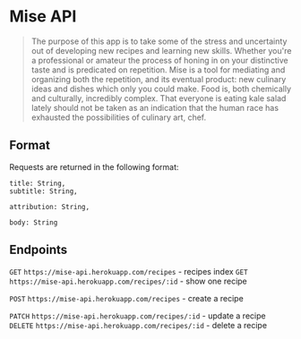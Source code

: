 # Mise API

>The purpose of this app is to take some of the stress and uncertainty out of developing new recipes and learning new skills. Whether you're a professional or amateur the process of honing in on your distinctive taste and is predicated on repetition. Mise is a tool for mediating and organizing both the repetition, and its eventual product: new culinary ideas and dishes which only you could make. Food is, both chemically and culturally, incredibly complex. That everyone is eating kale salad lately should not be taken as an indication that the human race has exhausted the possibilities of culinary art, chef.

## Format

Requests are returned in the following format:

```
title: String,
subtitle: String,

attribution: String,

body: String
```

## Endpoints

`GET` `https://mise-api.herokuapp.com/recipes` - recipes index
`GET` `https://mise-api.herokuapp.com/recipes/:id` - show one recipe

`POST` `https://mise-api.herokuapp.com/recipes` - create a recipe

`PATCH` `https://mise-api.herokuapp.com/recipes/:id` - update a recipe
`DELETE` `https://mise-api.herokuapp.com/recipes/:id` - delete a recipe